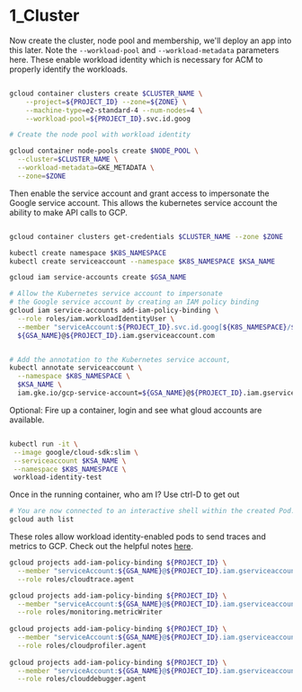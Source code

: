 # 1_Cluster

Now create the cluster, node pool and membership, we'll deploy an app into this later. Note the `--workload-pool` and `--workload-metadata` parameters here. These enable workload identity which is necessary for ACM to properly identify the workloads. 

```bash

gcloud container clusters create $CLUSTER_NAME \
    --project=${PROJECT_ID} --zone=${ZONE} \
    --machine-type=e2-standard-4 --num-nodes=4 \
    --workload-pool=${PROJECT_ID}.svc.id.goog

# Create the node pool with workload identity

gcloud container node-pools create $NODE_POOL \
  --cluster=$CLUSTER_NAME \
  --workload-metadata=GKE_METADATA \
  --zone=$ZONE
```

Then enable the service account and grant access to impersonate the Google service account. This allows the kubernetes service account the ability to make API calls to GCP.  

```bash

gcloud container clusters get-credentials $CLUSTER_NAME --zone $ZONE

kubectl create namespace $K8S_NAMESPACE
kubectl create serviceaccount --namespace $K8S_NAMESPACE $KSA_NAME

gcloud iam service-accounts create $GSA_NAME

# Allow the Kubernetes service account to impersonate 
# the Google service account by creating an IAM policy binding
gcloud iam service-accounts add-iam-policy-binding \
  --role roles/iam.workloadIdentityUser \
  --member "serviceAccount:${PROJECT_ID}.svc.id.goog[${K8S_NAMESPACE}/${KSA_NAME}]" \
  ${GSA_NAME}@${PROJECT_ID}.iam.gserviceaccount.com


# Add the annotation to the Kubernetes service account,
kubectl annotate serviceaccount \
  --namespace $K8S_NAMESPACE \
  $KSA_NAME \
  iam.gke.io/gcp-service-account=${GSA_NAME}@${PROJECT_ID}.iam.gserviceaccount.com

```


Optional: Fire up a container, login and see what gloud accounts are available.

```bash

kubectl run -it \
 --image google/cloud-sdk:slim \
 --serviceaccount $KSA_NAME \
 --namespace $K8S_NAMESPACE \
 workload-identity-test
```

Once in the running container, who am I? Use ctrl-D to get out
```bash
# You are now connected to an interactive shell within the created Pod. Run the following command inside the Pod:
gcloud auth list

```

These roles allow workload identity-enabled pods to send traces and metrics to GCP. Check out the helpful notes [here](https://github.com/GoogleCloudPlatform/microservices-demo/blob/master/docs/workload-identity.md#setup-for-workload-identity-clusters).

```bash
gcloud projects add-iam-policy-binding ${PROJECT_ID} \
  --member "serviceAccount:${GSA_NAME}@${PROJECT_ID}.iam.gserviceaccount.com" \
  --role roles/cloudtrace.agent

gcloud projects add-iam-policy-binding ${PROJECT_ID} \
  --member "serviceAccount:${GSA_NAME}@${PROJECT_ID}.iam.gserviceaccount.com" \
  --role roles/monitoring.metricWriter
  
gcloud projects add-iam-policy-binding ${PROJECT_ID} \
  --member "serviceAccount:${GSA_NAME}@${PROJECT_ID}.iam.gserviceaccount.com" \
  --role roles/cloudprofiler.agent
  
gcloud projects add-iam-policy-binding ${PROJECT_ID} \
  --member "serviceAccount:${GSA_NAME}@${PROJECT_ID}.iam.gserviceaccount.com" \
  --role roles/clouddebugger.agent
```





